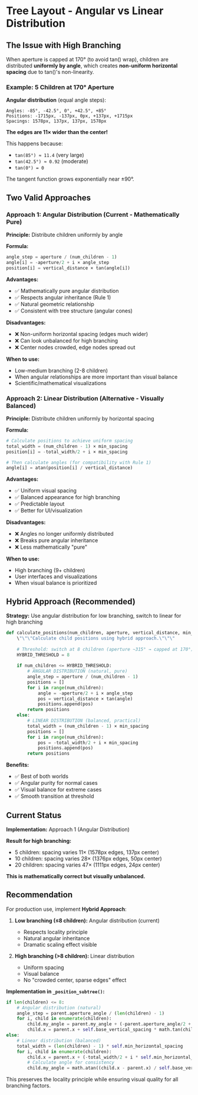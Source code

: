 # Tree Layout - Angular vs Linear Distribution

## The Issue with High Branching

When aperture is capped at 170° (to avoid tan() wrap), children are distributed **uniformly by angle**, which creates **non-uniform horizontal spacing** due to tan()'s non-linearity.

### Example: 5 Children at 170° Aperture

**Angular distribution** (equal angle steps):
```
Angles: -85°, -42.5°, 0°, +42.5°, +85°
Positions: -1715px, -137px, 0px, +137px, +1715px
Spacings: 1578px, 137px, 137px, 1578px
```

**The edges are 11× wider than the center!**

This happens because:
- `tan(85°) ≈ 11.4` (very large)
- `tan(42.5°) ≈ 0.92` (moderate)
- `tan(0°) = 0`

The tangent function grows exponentially near ±90°.

## Two Valid Approaches

### Approach 1: Angular Distribution (Current - Mathematically Pure)

**Principle:** Distribute children uniformly by angle

**Formula:**
```python
angle_step = aperture / (num_children - 1)
angle[i] = -aperture/2 + i × angle_step
position[i] = vertical_distance × tan(angle[i])
```

**Advantages:**
- ✅ Mathematically pure angular distribution
- ✅ Respects angular inheritance (Rule 1)
- ✅ Natural geometric relationship
- ✅ Consistent with tree structure (angular cones)

**Disadvantages:**
- ❌ Non-uniform horizontal spacing (edges much wider)
- ❌ Can look unbalanced for high branching
- ❌ Center nodes crowded, edge nodes spread out

**When to use:**
- Low-medium branching (2-8 children)
- When angular relationships are more important than visual balance
- Scientific/mathematical visualizations

### Approach 2: Linear Distribution (Alternative - Visually Balanced)

**Principle:** Distribute children uniformly by horizontal spacing

**Formula:**
```python
# Calculate positions to achieve uniform spacing
total_width = (num_children - 1) × min_spacing
position[i] = -total_width/2 + i × min_spacing

# Then calculate angles (for compatibility with Rule 1)
angle[i] = atan(position[i] / vertical_distance)
```

**Advantages:**
- ✅ Uniform visual spacing
- ✅ Balanced appearance for high branching
- ✅ Predictable layout
- ✅ Better for UI/visualization

**Disadvantages:**
- ❌ Angles no longer uniformly distributed
- ❌ Breaks pure angular inheritance
- ❌ Less mathematically "pure"

**When to use:**
- High branching (9+ children)
- User interfaces and visualizations
- When visual balance is prioritized

## Hybrid Approach (Recommended)

**Strategy:** Use angular distribution for low branching, switch to linear for high branching

```python
def calculate_positions(num_children, aperture, vertical_distance, min_spacing):
    \"\"\"Calculate child positions using hybrid approach.\"\"\"
    
    # Threshold: switch at 8 children (aperture ~315° → capped at 170°)
    HYBRID_THRESHOLD = 8
    
    if num_children <= HYBRID_THRESHOLD:
        # ANGULAR DISTRIBUTION (natural, pure)
        angle_step = aperture / (num_children - 1)
        positions = []
        for i in range(num_children):
            angle = -aperture/2 + i × angle_step
            pos = vertical_distance × tan(angle)
            positions.append(pos)
        return positions
    else:
        # LINEAR DISTRIBUTION (balanced, practical)
        total_width = (num_children - 1) × min_spacing
        positions = []
        for i in range(num_children):
            pos = -total_width/2 + i × min_spacing
            positions.append(pos)
        return positions
```

**Benefits:**
- ✅ Best of both worlds
- ✅ Angular purity for normal cases
- ✅ Visual balance for extreme cases
- ✅ Smooth transition at threshold

## Current Status

**Implementation:** Approach 1 (Angular Distribution)

**Result for high branching:**
- 5 children: spacing varies 11× (1578px edges, 137px center)
- 10 children: spacing varies 28× (1376px edges, 50px center)
- 20 children: spacing varies 47× (1111px edges, 24px center)

**This is mathematically correct but visually unbalanced.**

## Recommendation

For production use, implement **Hybrid Approach**:

1. **Low branching (≤8 children):** Angular distribution (current)
   - Respects locality principle
   - Natural angular inheritance
   - Dramatic scaling effect visible
   
2. **High branching (>8 children):** Linear distribution
   - Uniform spacing
   - Visual balance
   - No "crowded center, sparse edges" effect

**Implementation in `_position_subtree()`:**
```python
if len(children) <= 8:
    # Angular distribution (natural)
    angle_step = parent.aperture_angle / (len(children) - 1)
    for i, child in enumerate(children):
        child.my_angle = parent.my_angle + (-parent.aperture_angle/2 + i * angle_step)
        child.x = parent.x + self.base_vertical_spacing * math.tan(child.my_angle)
else:
    # Linear distribution (balanced)
    total_width = (len(children) - 1) * self.min_horizontal_spacing
    for i, child in enumerate(children):
        child.x = parent.x + (-total_width/2 + i * self.min_horizontal_spacing)
        # Calculate angle for consistency
        child.my_angle = math.atan((child.x - parent.x) / self.base_vertical_spacing)
```

This preserves the locality principle while ensuring visual quality for all branching factors.
